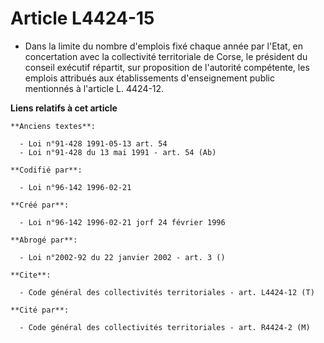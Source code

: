 # Article L4424-15

- Dans la limite du nombre d'emplois fixé chaque année par l'Etat, en concertation avec la collectivité territoriale de
Corse, le président du conseil exécutif répartit, sur proposition de l'autorité compétente, les emplois attribués aux
établissements d'enseignement public mentionnés à l'article L. 4424-12.

**Liens relatifs à cet article**

	**Anciens textes**:

	  - Loi n°91-428 1991-05-13 art. 54
	  - Loi n°91-428 du 13 mai 1991 - art. 54 (Ab)

	**Codifié par**:

	  - Loi n°96-142 1996-02-21

	**Créé par**:

	  - Loi n°96-142 1996-02-21 jorf 24 février 1996

	**Abrogé par**:

	  - Loi n°2002-92 du 22 janvier 2002 - art. 3 ()

	**Cite**:

	  - Code général des collectivités territoriales - art. L4424-12 (T)

	**Cité par**:

	  - Code général des collectivités territoriales - art. R4424-2 (M)
